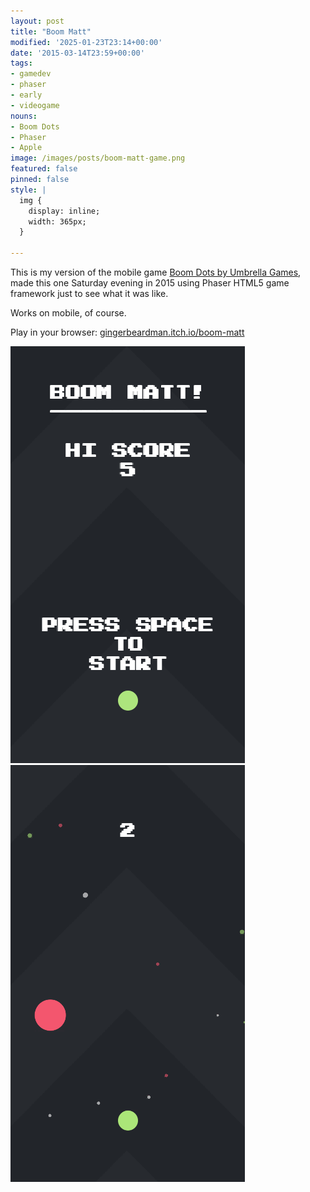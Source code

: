 ```yaml
---
layout: post
title: "Boom Matt"
modified: '2025-01-23T23:14+00:00'
date: '2015-03-14T23:59+00:00'
tags:
- gamedev
- phaser
- early
- videogame
nouns:
- Boom Dots
- Phaser
- Apple
image: /images/posts/boom-matt-game.png
featured: false
pinned: false
style: |
  img {
    display: inline;
    width: 365px;
  }

---
```


This is my version of the mobile game [Boom Dots by Umbrella Games](/2016/06/01/game-analysis-boom-dots/), made this one Saturday evening in 2015 using Phaser HTML5 game framework just to see what it was like.

Works on mobile, of course.

Play in your browser: [gingerbeardman.itch.io/boom-matt](https://gingerbeardman.itch.io/boom-matt)

![IMG](/images/posts/boom-matt-title.png) ![IMG](/images/posts/boom-matt-game.png)
